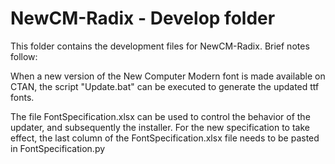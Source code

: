 # NewCM-Radix - Develop folder

This folder contains the development files for NewCM-Radix. Brief notes follow:

When a new version of the New Computer Modern font is made available on CTAN, the script "Update.bat" can be executed to generate the updated ttf fonts.

The file FontSpecification.xlsx can be used to control the behavior of the updater, and subsequently the installer. For the new specification to take effect, the last column of the FontSpecification.xlsx file needs to be pasted in FontSpecification.py